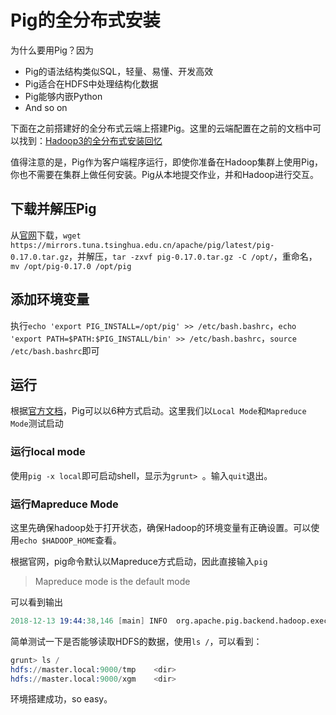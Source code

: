 # Pig的全分布式安装

为什么要用Pig？因为
- Pig的语法结构类似SQL，轻量、易懂、开发高效
- Pig适合在HDFS中处理结构化数据
- Pig能够内嵌Python
- And so on

下面在之前搭建好的全分布式云端上搭建Pig。这里的云端配置在之前的文档中可以找到：[Hadoop3的全分布式安装回忆](./Documentations/Hadoop_distribute.md)  

值得注意的是，Pig作为客户端程序运行，即使你准备在Hadoop集群上使用Pig，你也不需要在集群上做任何安装。Pig从本地提交作业，并和Hadoop进行交互。

## 下载并解压Pig

从[官网](http://pig.apache.org/releases.html)下载，`wget https://mirrors.tuna.tsinghua.edu.cn/apache/pig/latest/pig-0.17.0.tar.gz`，并解压，`tar -zxvf pig-0.17.0.tar.gz -C /opt/`，重命名，`mv /opt/pig-0.17.0 /opt/pig`  

## 添加环境变量

执行`echo 'export PIG_INSTALL=/opt/pig' >> /etc/bash.bashrc`，`echo 'export PATH=$PATH:$PIG_INSTALL/bin' >> /etc/bash.bashrc`，`source /etc/bash.bashrc`即可

## 运行

根据[官方文档](http://pig.apache.org/docs/r0.17.0/start.html)，Pig可以以6种方式启动。这里我们以`Local Mode`和`Mapreduce Mode`测试启动  

### 运行local mode

使用`pig -x local`即可启动shell，显示为`grunt> `。输入`quit`退出。

### 运行Mapreduce Mode

这里先确保hadoop处于打开状态，确保Hadoop的环境变量有正确设置。可以使用`echo $HADOOP_HOME`查看。

根据官网，pig命令默认以Mapreduce方式启动，因此直接输入`pig`
> Mapreduce mode is the default mode  

可以看到输出
```s
2018-12-13 19:44:38,146 [main] INFO  org.apache.pig.backend.hadoop.executionengine.HExecutionEngine - Connecting to hadoop file system at: hdfs://master.local:9000
```

简单测试一下是否能够读取HDFS的数据，使用`ls /`，可以看到：
```s
grunt> ls /
hdfs://master.local:9000/tmp	<dir>
hdfs://master.local:9000/xgm	<dir>
```

环境搭建成功，so easy。